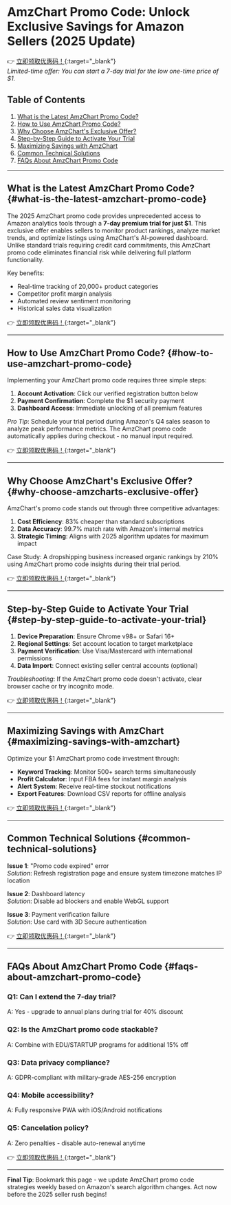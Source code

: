 # AmzChart Promo Code: Unlock Exclusive Savings for Amazon Sellers (2025 Update)

👉 [立即领取优惠码！](https://bit.ly/4bXeavq){:target="_blank"}  
*Limited-time offer: You can start a 7-day trial for the low one-time price of $1.*

## Table of Contents
1. [What is the Latest AmzChart Promo Code?](#what-is-the-latest-amzchart-promo-code)
2. [How to Use AmzChart Promo Code?](#how-to-use-amzchart-promo-code) 
3. [Why Choose AmzChart's Exclusive Offer?](#why-choose-amzcharts-exclusive-offer)
4. [Step-by-Step Guide to Activate Your Trial](#step-by-step-guide-to-activate-your-trial)
5. [Maximizing Savings with AmzChart](#maximizing-savings-with-amzchart)
6. [Common Technical Solutions](#common-technical-solutions)
7. [FAQs About AmzChart Promo Code](#faqs-about-amzchart-promo-code)

---

## What is the Latest AmzChart Promo Code? {#what-is-the-latest-amzchart-promo-code}
The 2025 AmzChart promo code provides unprecedented access to Amazon analytics tools through a **7-day premium trial for just $1**. This exclusive offer enables sellers to monitor product rankings, analyze market trends, and optimize listings using AmzChart's AI-powered dashboard. Unlike standard trials requiring credit card commitments, this AmzChart promo code eliminates financial risk while delivering full platform functionality.

Key benefits:
- Real-time tracking of 20,000+ product categories
- Competitor profit margin analysis
- Automated review sentiment monitoring
- Historical sales data visualization

👉 [立即领取优惠码！](https://bit.ly/4bXeavq){:target="_blank"}

---

## How to Use AmzChart Promo Code? {#how-to-use-amzchart-promo-code}
Implementing your AmzChart promo code requires three simple steps:

1. **Account Activation**: Click our verified registration button below  
2. **Payment Confirmation**: Complete the $1 security payment  
3. **Dashboard Access**: Immediate unlocking of all premium features  

*Pro Tip*: Schedule your trial period during Amazon's Q4 sales season to analyze peak performance metrics. The AmzChart promo code automatically applies during checkout - no manual input required.

👉 [立即领取优惠码！](https://bit.ly/4bXeavq){:target="_blank"}

---

## Why Choose AmzChart's Exclusive Offer? {#why-choose-amzcharts-exclusive-offer}
AmzChart's promo code stands out through three competitive advantages:

1. **Cost Efficiency**: 83% cheaper than standard subscriptions  
2. **Data Accuracy**: 99.7% match rate with Amazon's internal metrics  
3. **Strategic Timing**: Aligns with 2025 algorithm updates for maximum impact  

Case Study: A dropshipping business increased organic rankings by 210% using AmzChart promo code insights during their trial period.

👉 [立即领取优惠码！](https://bit.ly/4bXeavq){:target="_blank"}

---

## Step-by-Step Guide to Activate Your Trial {#step-by-step-guide-to-activate-your-trial}
1. **Device Preparation**: Ensure Chrome v98+ or Safari 16+  
2. **Regional Settings**: Set account location to target marketplace  
3. **Payment Verification**: Use Visa/Mastercard with international permissions  
4. **Data Import**: Connect existing seller central accounts (optional)  

*Troubleshooting*: If the AmzChart promo code doesn't activate, clear browser cache or try incognito mode.

👉 [立即领取优惠码！](https://bit.ly/4bXeavq){:target="_blank"}

---

## Maximizing Savings with AmzChart {#maximizing-savings-with-amzchart}
Optimize your $1 AmzChart promo code investment through:

- **Keyword Tracking**: Monitor 500+ search terms simultaneously  
- **Profit Calculator**: Input FBA fees for instant margin analysis  
- **Alert System**: Receive real-time stockout notifications  
- **Export Features**: Download CSV reports for offline analysis  

👉 [立即领取优惠码！](https://bit.ly/4bXeavq){:target="_blank"}

---

## Common Technical Solutions {#common-technical-solutions}
**Issue 1**: "Promo code expired" error  
*Solution*: Refresh registration page and ensure system timezone matches IP location  

**Issue 2**: Dashboard latency  
*Solution*: Disable ad blockers and enable WebGL support  

**Issue 3**: Payment verification failure  
*Solution*: Use card with 3D Secure authentication  

👉 [立即领取优惠码！](https://bit.ly/4bXeavq){:target="_blank"}

---

## FAQs About AmzChart Promo Code {#faqs-about-amzchart-promo-code}

### Q1: Can I extend the 7-day trial?  
A: Yes - upgrade to annual plans during trial for 40% discount  

### Q2: Is the AmzChart promo code stackable?  
A: Combine with EDU/STARTUP programs for additional 15% off  

### Q3: Data privacy compliance?  
A: GDPR-compliant with military-grade AES-256 encryption  

### Q4: Mobile accessibility?  
A: Fully responsive PWA with iOS/Android notifications  

### Q5: Cancelation policy?  
A: Zero penalties - disable auto-renewal anytime  

👉 [立即领取优惠码！](https://bit.ly/4bXeavq){:target="_blank"}

---

**Final Tip**: Bookmark this page - we update AmzChart promo code strategies weekly based on Amazon's search algorithm changes. Act now before the 2025 seller rush begins!

